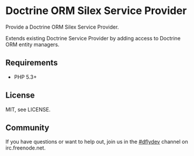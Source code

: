 Doctrine ORM Silex Service Provider
===================================

Provide a Doctrine ORM Silex Service Provider.

Extends existing Doctrine Service Provider by adding access to
Doctrine ORM entity managers.



Requirements
------------

 * PHP 5.3+


License
-------

MIT, see LICENSE.


Community
---------

If you have questions or want to help out, join us in the
[#dflydev](irc://irc.freenode.net/#dflydev) channel on irc.freenode.net.
